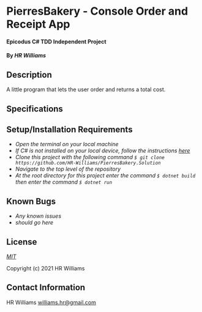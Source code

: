 # PierresBakery - Console Order and Receipt App

#### Epicodus C# TDD Independent Project

#### By _**HR Williams**_

## Description

A little program that lets the user order and returns a total cost.

## Specifications
<!-- | Specification | Example Input | Example Output |
| !----------------- | ! ----------- | !------------- | -->

## Setup/Installation Requirements

* _Open the terminal on your local machine_
* _If C# is not installed on your local device, follow the instructions [here](https://www.learnhowtoprogram.com/c-and-net-part-time-c-and-react-track/getting-started-with-c/installing-c-and-net)_
* _Clone this project with the following command `$ git clone https://github.com/HR-Williams/PierresBakery.Solution`_
* _Navigate to the top level of the repository_
* _At the root directory for this project enter the command `$ dotnet build` then enter the command `$ dotnet run`_

## Known Bugs

* _Any known issues_
* _should go here_

## License

_[MIT](https://choosealicense.com/licenses/mit/)_

Copyright (c) 2021 HR Williams

## Contact Information

HR Williams <williams.hr@gmail.com>